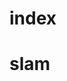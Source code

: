 # index
<h1>slam</h1>
<img href="https://www.uplooder.net/img/image/39/9cc04cbd7d40eea1822c6182a96f3275/sss.PNG"></img>
